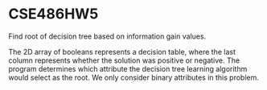 # CSE486HW5
Find root of decision tree based on information gain values.

The 2D array of booleans represents a decision table, where the last column represents whether the solution was positive or negative. The program determines which attribute the decision tree learning algorithm would select as the root. We only consider binary attributes in this problem.
